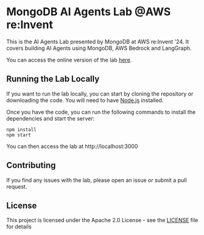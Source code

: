 # MongoDB AI Agents Lab @AWS re:Invent

This is the AI Agents Lab presented by MongoDB at AWS re:Invent '24. It covers building AI Agents using MongoDB, AWS Bedrock and LangGraph.

You can access the online version of the lab [here](https://mongodb-developer.github.io/ai-agents-lab-reinvent/).

## Running the Lab Locally

If you want to run the lab locally, you can start by cloning the repository or downloading the code. You will need to have [Node.js](https://nodejs.org/en/) installed.

Once you have the code, you can run the following commands to install the dependencies and start the server:

```
npm install
npm start
```

You can then access the lab at http://localhost:3000

## Contributing

If you find any issues with the lab, please open an issue or submit a pull request.

## License

This project is licensed under the Apache 2.0 License - see the [LICENSE](LICENSE) file for details
